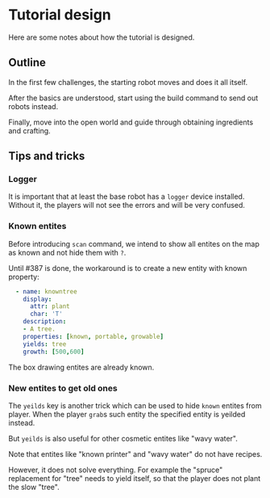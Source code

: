 # Tutorial design

Here are some notes about how the tutorial is designed.

## Outline

In the first few challenges, the starting robot moves and does it all itself.

After the basics are understood, start using the build command to send out robots instead.

Finally, move into the open world and guide through obtaining ingredients and crafting.


## Tips and tricks

### Logger

It is important that at least the base robot has a `logger` device installed.
Without it, the players will not see the errors and will be very confused.

### Known entites

Before introducing `scan` command, we intend to show all entites on the map as known
and not hide them with `?`.

Until #387 is done, the workaround is to create a new entity with known property:

```yaml
  - name: knowntree
    display:
      attr: plant
      char: 'T'
    description:
    - A tree.
    properties: [known, portable, growable]
    yields: tree
    growth: [500,600]
```

The box drawing entites are already known.

### New entites to get old ones

The `yeilds` key is another trick which can be used to hide `known` entites from player.
When the player `grab`s such entity the specified entity is yeilded instead.

But `yeilds` is also useful for other cosmetic entites like "wavy water".

Note that entites like "known printer" and "wavy water" do not have recipes.

However, it does not solve everything. For example the "spruce" replacement for "tree"
needs to yield itself, so that the player does not plant the slow "tree".
